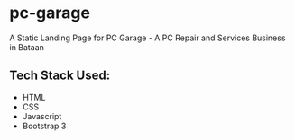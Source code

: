# pc-garage
A Static Landing Page for PC Garage - A PC Repair and Services Business in Bataan

## Tech Stack Used:
- HTML
- CSS
- Javascript
- Bootstrap 3

